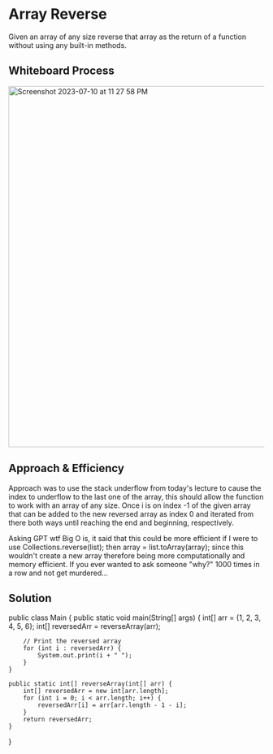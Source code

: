 # Array Reverse

Given an array of any size reverse that array as the return of a function without using any built-in methods.

## Whiteboard Process

<img width="711" alt="Screenshot 2023-07-10 at 11 27 58 PM" src="https://github.com/Cooper-Softdev/401-data-structures-and-algorithms/assets/73309872/8198ebd9-d180-430f-b458-58d486b579a1">

## Approach & Efficiency

Approach was to use the stack underflow from today's lecture to cause the index to underflow to the last one of the array, this should allow the function to work with an array of any size. Once i is on index -1 of the given array that can be added to the new reversed array as index 0 and iterated from there both ways until reaching the end and beginning, respectively.

Asking GPT wtf Big O is, it said that this could be more efficient if I were to use Collections.reverse(list); then array = list.toArray(array); since this wouldn't create a new array therefore being more computationally and memory efficient. If you ever wanted to ask someone "why?" 1000 times in a row and not get murdered...

## Solution

public class Main {
    public static void main(String[] args) {
        int[] arr = {1, 2, 3, 4, 5, 6};
        int[] reversedArr = reverseArray(arr);

        // Print the reversed array
        for (int i : reversedArr) {
            System.out.print(i + " ");
        }
    }

    public static int[] reverseArray(int[] arr) {
        int[] reversedArr = new int[arr.length];
        for (int i = 0; i < arr.length; i++) {
            reversedArr[i] = arr[arr.length - 1 - i];
        }
        return reversedArr;
    }
}
